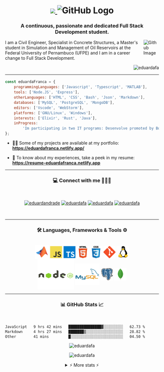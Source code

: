<!-- <h1 align="center">Hi there 👋, I'm Eduarda França!</h1> -->

<h1 align="center">
  <a href="https://git.io/typing-svg">
    <img src="https://readme-typing-svg.herokuapp.com?size=36&color=F7078A&center=true&width=1000&lines=Hi%2C+there!+%F0%9F%91%8B+;Welcome+to+my+GitHub+profile!+;I'm+Eduarda+Fran%C3%A7a...;Nice+to+meet+you!+">
  </a><img src="https://github.com/raghavk16/raghavk16/blob/master/octo.gif" alt="GitHub Logo" width="5%"/>
</h1>

<h3 align="center">A continuous, passionate and dedicated Full Stack Development student.</h3><img width="10%" align="right" alt="Github Image" src="https://github.com/SP-XD/SP-XD/blob/main/images/linux_rounded.gif?raw=true" />

I am a Civil Engineer, Specialist in Concrete Structures, a Master's student in Simulation and Management of Oil Reservoirs at the Federal University of Pernambuco (UFPE) and I am in a career change to Full Stack Development. 

<p align="right"> <img src="https://komarev.com/ghpvc/?username=eduardafa&label=Profile%20views&color=0e75b6&style=flat" alt="eduardafa" /> </p>

<!-- - 🌱 I’m currently learning **JavaScript / Node.js / MySQL / MongoDB**
 -->

<hr>

```javascript
const eduardaFranca = {
    programmingLanguages: ['Javascript', 'Typescript', 'MATLAB'],
    tools: ['Node.JS', 'Express'],
    otherLanguages: ['HTML', 'CSS', 'Bash', 'Json', 'Markdown'],
    databases: ['MySQL', 'PostgreSQL', 'MongoDB'],
    editors: ['Vscode', 'WebStorm'],
    platforms: ['GNU/Linux', 'Windows'],
    interests: ['Elixir', 'Rust', 'Java'],
    inProgress:
        'Im participating in two IT programs: Desenvolve promoted by Boticário Group and Luiza <code> promoted by Luizalabs',
};
```

- 👨‍💻 Some of my projects are available at my portfolio: **https://eduardafranca.netlify.app/**

- 📑 To know about my experiences, take a peek in my resume: **https://resume-eduardafranca.netlify.app**

<hr>
<h3 align="center">💻 Connect with me 👩🏻‍💻</h3>
<div>
  <br>
<p align="center">
<a href="https://linkedin.com/in/eduardandrade" target="blank"><img align="center" src="https://raw.githubusercontent.com/rahuldkjain/github-profile-readme-generator/master/src/images/icons/Social/linked-in-alt.svg" alt="eduardandrade" height="30" width="40" /></a>
<a href="https://dev.to/eduardafa" target="blank"><img align="center" src="https://raw.githubusercontent.com/rahuldkjain/github-profile-readme-generator/master/src/images/icons/Social/devto.svg" alt="eduardafa" height="30" width="40" /></a>
<a href="mailto:eduardafandrade@gmail.com" target="blank"><img align="center" src="https://cdn-icons-png.flaticon.com/512/281/281769.png" alt="eduardafa" height="35" width="35" /></a>
<a href="https://api.whatsapp.com/send?phone=+5586999691842&text=Oi! Podemos conversar?" target="blank"><img align="center" src="https://raw.githubusercontent.com/rahuldkjain/github-profile-readme-generator/master/src/images/icons/Social/whatsapp.svg" alt="eduardafa" height="30" width="40" /></a>
</p><br>
</div>

<hr>
<h3 align="center">🛠 Languages, Frameworks & Tools ⚙️</h3>
<!-- <h3 align="center">Languages and Tools:</h3> -->
<div align="center" style="display: inline_block">
  <br>
  <img align="center" src="https://raw.githubusercontent.com/devicons/devicon/master/icons/matlab/matlab-original.svg" alt="linux" width="45" height="45"/>
  <img align="center" src="https://raw.githubusercontent.com/devicons/devicon/master/icons/javascript/javascript-original.svg" alt="javascript" width="40" height="40"/>
  <img align="center" src="https://raw.githubusercontent.com/devicons/devicon/master/icons/typescript/typescript-original.svg" alt="typescript" width="40" height="40"/> 
  <img align="center" src="https://raw.githubusercontent.com/devicons/devicon/master/icons/html5/html5-original-wordmark.svg" alt="html5" width="40" height="40"/>
  <img align="center" src="https://raw.githubusercontent.com/devicons/devicon/master/icons/css3/css3-original-wordmark.svg" alt="css3" width="40" height="40"/>
  <img align="center" src="https://raw.githubusercontent.com/devicons/devicon/master/icons/git/git-original.svg" alt="git" width="40" height="40"/>
  <img align="center" src="https://raw.githubusercontent.com/devicons/devicon/master/icons/linux/linux-original.svg" alt="linux" width="40" height="40"/>
  <br>
  
  <img align="center" src="https://raw.githubusercontent.com/devicons/devicon/master/icons/nodejs/nodejs-original-wordmark.svg" alt="nodejs" width="120" height="100"/>
  <img align="center" src="https://raw.githubusercontent.com/devicons/devicon/master/icons/mysql/mysql-original-wordmark.svg" alt="mysql" width="80" height="70"/>
  <img align="center" src="https://raw.githubusercontent.com/devicons/devicon/master/icons/postgresql/postgresql-original.svg" alt="postgresql" width="40" height="40"/>  
  <img align="center" src="https://raw.githubusercontent.com/devicons/devicon/master/icons/mongodb/mongodb-original.svg" alt="mongodb" width="40" height="40"/>

</div>

<hr>
<h3 align="center">📊 GitHub Stats 📈</h3>
<br>

<!--START_SECTION:waka-->

```text
JavaScript   9 hrs 42 mins   ███████████████▓░░░░░░░░░   62.73 %
Markdown     4 hrs 27 mins   ███████▒░░░░░░░░░░░░░░░░░   28.82 %
Other        41 mins         █░░░░░░░░░░░░░░░░░░░░░░░░   04.50 %
```

<!--END_SECTION:waka-->

<p align="center"><img src="https://github-readme-stats-eduardafa.vercel.app/api/top-langs/?username=eduardafa&count_private=true&title_color=fe428e&text_color=a9fef7&icon_color=f8d847&bg_color=141321&show_icons=true&hide=smarty,c%2B%2B,shell,perl,pug" alt="eduardafa" /></p>

<p align="center"><img src="https://github-readme-stats-eduardafa.vercel.app/api?username=eduardafa&count_private=true&theme=radical" alt="eduardafa" /></p>


<!-- <p align="center"><img align="center" src="https://github-readme-streak-stats.herokuapp.com/?user=eduardafa&title_color=fe428e&text_color=a9fef7&icon_color=f8d847&bg_color=141321" alt="eduardafa" /></p> -->

<details>
  <summary align="center">⚡ More stats ⚡</summary>
    <br>
    <p align="center"><img align="center" src="http://github-profile-summary-cards.vercel.app/api/cards/profile-details?username=eduardafa&theme=radical" /></p>
    <img src="https://activity-graph.herokuapp.com/graph?username=eduardafa&theme=react-dark&bg_color=141321&hide_border=true" width="100%"/>
</details>
